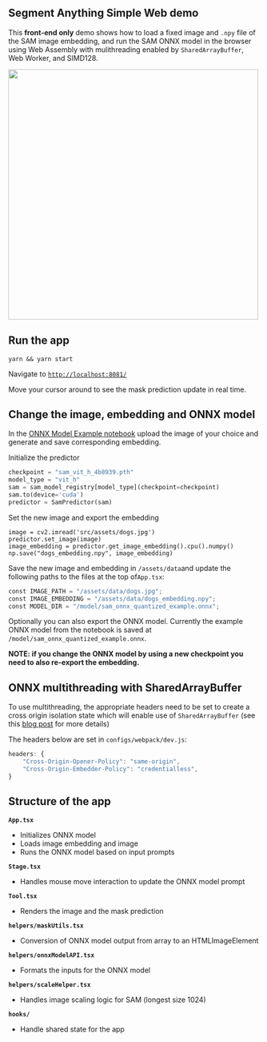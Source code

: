 ## Segment Anything Simple Web demo

This **front-end only** demo shows how to load a fixed image and `.npy` file of the SAM image embedding, and run the SAM ONNX model in the browser using Web Assembly with mulithreading enabled by `SharedArrayBuffer`, Web Worker, and SIMD128.

<img src="https://github.com/facebookresearch/segment-anything/raw/main/assets/minidemo.gif" width="500"/>

## Run the app

```
yarn && yarn start
```

Navigate to [`http://localhost:8081/`](http://localhost:8081/)

Move your cursor around to see the mask prediction update in real time.

## Change the image, embedding and ONNX model

In the [ONNX Model Example notebook](https://github.com/facebookresearch/segment-anything/blob/main/notebooks/onnx_model_example.ipynb) upload the image of your choice and generate and save corresponding embedding.

Initialize the predictor

```python
checkpoint = "sam_vit_h_4b8939.pth"
model_type = "vit_h"
sam = sam_model_registry[model_type](checkpoint=checkpoint)
sam.to(device='cuda')
predictor = SamPredictor(sam)
```

Set the new image and export the embedding

```
image = cv2.imread('src/assets/dogs.jpg')
predictor.set_image(image)
image_embedding = predictor.get_image_embedding().cpu().numpy()
np.save("dogs_embedding.npy", image_embedding)
```

Save the new image and embedding in `/assets/data`and update the following paths to the files at the top of`App.tsx`:

```py
const IMAGE_PATH = "/assets/data/dogs.jpg";
const IMAGE_EMBEDDING = "/assets/data/dogs_embedding.npy";
const MODEL_DIR = "/model/sam_onnx_quantized_example.onnx";
```

Optionally you can also export the ONNX model. Currently the example ONNX model from the notebook is saved at `/model/sam_onnx_quantized_example.onnx`.

**NOTE: if you change the ONNX model by using a new checkpoint you need to also re-export the embedding.**

## ONNX multithreading with SharedArrayBuffer

To use multithreading, the appropriate headers need to be set to create a cross origin isolation state which will enable use of `SharedArrayBuffer` (see this [blog post](https://cloudblogs.microsoft.com/opensource/2021/09/02/onnx-runtime-web-running-your-machine-learning-model-in-browser/) for more details)

The headers below are set in `configs/webpack/dev.js`:

```js
headers: {
    "Cross-Origin-Opener-Policy": "same-origin",
    "Cross-Origin-Embedder-Policy": "credentialless",
}
```

## Structure of the app

**`App.tsx`**

- Initializes ONNX model
- Loads image embedding and image
- Runs the ONNX model based on input prompts

**`Stage.tsx`**

- Handles mouse move interaction to update the ONNX model prompt

**`Tool.tsx`**

- Renders the image and the mask prediction

**`helpers/maskUtils.tsx`**

- Conversion of ONNX model output from array to an HTMLImageElement

**`helpers/onnxModelAPI.tsx`**

- Formats the inputs for the ONNX model

**`helpers/scaleHelper.tsx`**

- Handles image scaling logic for SAM (longest size 1024)

**`hooks/`**

- Handle shared state for the app
